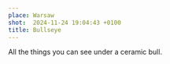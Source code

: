 ```yaml
---
place: Warsaw
shot:  2024-11-24 19:04:43 +0100
title: Bullseye
---
```


All the things you can see under a ceramic bull.
